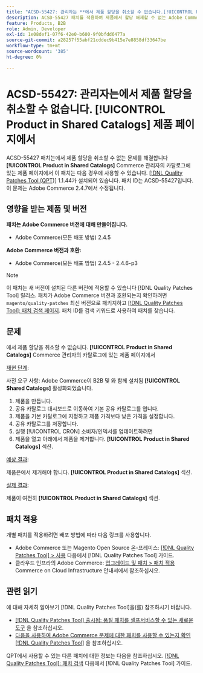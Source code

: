 ```yaml
---
title: "ACSD-55427: 관리자는 **에서 제품 할당을 취소할 수 없습니다.[!UICONTROL Product in Shared Catalogs]**의 페이지에 표시"
description: ACSD-55427 패치를 적용하여 제품에서 할당 해제할 수 없는 Adobe Commerce 문제를 **[!UICONTROL Product in Shared Catalogs]**.
feature: Products, B2B
role: Admin, Developer
exl-id: 1e08def1-07f6-42e0-b600-9f0bfdd6477a
source-git-commit: a28257f55abf21cddec9b415e7e8858df33647be
workflow-type: tm+mt
source-wordcount: '385'
ht-degree: 0%

---
```


# ACSD-55427: 관리자는에서 제품 할당을 취소할 수 없습니다. **[!UICONTROL Product in Shared Catalogs]** 제품 페이지에서

ACSD-55427 패치는에서 제품 할당을 취소할 수 없는 문제를 해결합니다 **[!UICONTROL Product in Shared Catalogs]** Commerce 관리자의 카탈로그에 있는 제품 페이지에서 이 패치는 다음 경우에 사용할 수 있습니다. [[!DNL Quality Patches Tool (QPT)]](/help/announcements/adobe-commerce-announcements/magento-quality-patches-released-new-tool-to-self-serve-quality-patches.md) 1.1.44가 설치되어 있습니다. 패치 ID는 ACSD-55427입니다. 이 문제는 Adobe Commerce 2.4.7에서 수정됩니다.

## 영향을 받는 제품 및 버전

**패치는 Adobe Commerce 버전에 대해 만들어집니다.**

* Adobe Commerce(모든 배포 방법) 2.4.5

**Adobe Commerce 버전과 호환:**

* Adobe Commerce(모든 배포 방법) 2.4.5 - 2.4.6-p3

>[!NOTE]
>
>이 패치는 새 버전이 설치된 다른 버전에 적용할 수 있습니다 [!DNL Quality Patches Tool] 릴리스. 패치가 Adobe Commerce 버전과 호환되는지 확인하려면 `magento/quality-patches` 최신 버전으로 패키지하고 [[!DNL Quality Patches Tool]: 패치 검색 페이지](https://experienceleague.adobe.com/tools/commerce-quality-patches/index.html). 패치 ID를 검색 키워드로 사용하여 패치를 찾습니다.

## 문제

에서 제품 할당을 취소할 수 없습니다. **[!UICONTROL Product in Shared Catalogs]** Commerce 관리자의 카탈로그에 있는 제품 페이지에서

<u>재현 단계</u>:

사전 요구 사항: Adobe Commerce이 B2B 및 와 함께 설치됨 **[!UICONTROL Shared Catalogs]** 활성화되었습니다.
1. 제품을 만듭니다.
1. 공유 카탈로그 대시보드로 이동하여 기본 공유 카탈로그를 엽니다.
1. 제품을 기본 카탈로그에 지정하고 제품 가격보다 낮은 가격을 설정합니다.
1. 공유 카탈로그를 저장합니다.
1. 실행 [!UICONTROL CRON] 소비자/인덱서를 업데이트하려면
1. 제품을 열고 아래에서 제품을 제거합니다. **[!UICONTROL Product in Shared Catalogs]** 섹션.

<u>예상 결과</u>:

제품은에서 제거해야 합니다. **[!UICONTROL Product in Shared Catalogs]** 섹션.

<u>실제 결과</u>:

제품이 여전히 **[!UICONTROL Product in Shared Catalogs]** 섹션.

## 패치 적용

개별 패치를 적용하려면 배포 방법에 따라 다음 링크를 사용합니다.

* Adobe Commerce 또는 Magento Open Source 온-프레미스: [[!DNL Quality Patches Tool] > 사용](https://experienceleague.adobe.com/docs/commerce-operations/tools/quality-patches-tool/usage.html) 다음에서 [!DNL Quality Patches Tool] 가이드.
* 클라우드 인프라의 Adobe Commerce: [업그레이드 및 패치 > 패치 적용](https://experienceleague.adobe.com/docs/commerce-cloud-service/user-guide/develop/upgrade/apply-patches.html) Commerce on Cloud Infrastructure 안내서에서 참조하십시오.

## 관련 읽기

에 대해 자세히 알아보기 [!DNL Quality Patches Tool]을(를) 참조하시기 바랍니다.

* [[!DNL Quality Patches Tool] 출시됨: 품질 패치를 셀프서비스할 수 있는 새로운 도구](/help/announcements/adobe-commerce-announcements/magento-quality-patches-released-new-tool-to-self-serve-quality-patches.md) 을 참조하십시오.
* [다음을 사용하여 Adobe Commerce 문제에 대한 패치를 사용할 수 있는지 확인 [!DNL Quality Patches Tool]](/help/support-tools/patches-available-in-qpt-tool/check-patch-for-magento-issue-with-magento-quality-patches.md) 을 참조하십시오.

QPT에서 사용할 수 있는 다른 패치에 대한 정보는 다음을 참조하십시오. [[!DNL Quality Patches Tool]: 패치 검색](https://experienceleague.adobe.com/tools/commerce-quality-patches/index.html) 다음에서 [!DNL Quality Patches Tool] 가이드.
